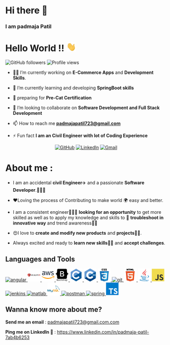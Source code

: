 <h1> Hi there 👋</h1>

<h3>I am padmaja Patil</h3>

<!-- ![MasterHead ](https://www.bing.com/th/id/OGC.e358799227826cfa87b038c2bb84381e?pid=1.7&rurl=https%3a%2f%2fcdn.dribbble.com%2fusers%2f1063314%2fscreenshots%2f3020974%2ftdsocial_dribbble.gif&ehk=gWbAtoMKa6IBNQrdlgIcRclhLHbFvn0hqtM7wQI%2fQrI%3d) 
 -->
  
# Hello World !! <img src="https://github.com/Shreyajadhavpatil/Shreyajadhavpatil/blob/main/Assets/Hi.gif" width="30px">


<link href="style.css" rel="stylesheet"></link>



<!-- Followers -->
![GitHub followers](https://img.shields.io/github/followers/Shreyajadhavpatil?style=flat&label=FOLLOWERS) 
![Profile views](https://gpvc.arturio.dev/shreyajadhavpatil)  


- 👨‍💻 I’m currently working on **E-Commerce Apps** and **Development Skills**.

- 🔭 I’m currently learning and developing **SpringBoot skills**

- 🌱 preparing for **Pre-Cat Certification**

- 👯 I’m looking to collaborate on **Software Development and Full Stack Development**

- 📫 How to reach me **padmajapatil723@gmail.com**

- ⚡ Fun fact **I am an Civil Engineer with lot of Coding Experience**

<p align="center">
	<a href="https://github.com/padmajapatil" target="_blank"><img src="https://img.icons8.com/bubbles/50/000000/github.png" alt="GitHub"/></a>
	<a href="https://www.linkedin.com/in/padmaja-patil-7ab4b6253" target="_blank"><img src="https://img.icons8.com/bubbles/50/000000/linkedin.png" alt="LinkedIn"/></a>
<!-- 	<a href="https://www.instagram.com/_shree_017_/" target="_blank"><img src="https://img.icons8.com/bubbles/50/000000/instagram.png" alt="Instagram"/></a> -->
	<a href="mailto:padmajapatil723@gmail.com" target="_blank"><img src="https://img.icons8.com/bubbles/50/000000/gmail.png" alt="Gmail"/></a>
</p>


# **About me** :

- I am an accidental **civil Engineer**✈️ and a passionate **Software Developer**.👩🏻‍💻 
 - ❤️Loving the process of Contributing to make world 🌍 easy and better.
- I am a consistent engineer👩🏻‍💻  **looking for an opportunity** to get more skilled as well as to apply my knowledge and skills to 🎯 **troubleshoot in innovative way** and trend awareness🕵️‍♀️
- 😍I love to **create and modify new products** and **projects**👨‍💻.

- Always excited and ready to **learn new skills👨‍🎓** and **accept challenges**.





## **Languages and Tools**
<p align="left"> <a href="https://angular.io" target="_blank" rel="noreferrer"> <img src="https://angular.io/assets/images/logos/angular/angular.svg" alt="angular" width="40" height="40"/> </a> <a href="https://angular.io" target="_blank" rel="noreferrer"> <img src="https://raw.githubusercontent.com/devicons/devicon/master/icons/angularjs/angularjs-original-wordmark.svg" alt="angularjs" width="40" height="40"/> </a> <a href="https://aws.amazon.com" target="_blank" rel="noreferrer"> <img src="https://raw.githubusercontent.com/devicons/devicon/master/icons/amazonwebservices/amazonwebservices-original-wordmark.svg" alt="aws" width="40" height="40"/> </a> <a href="https://getbootstrap.com" target="_blank" rel="noreferrer"> <img src="https://raw.githubusercontent.com/devicons/devicon/master/icons/bootstrap/bootstrap-plain-wordmark.svg" alt="bootstrap" width="40" height="40"/> </a> <a href="https://www.cprogramming.com/" target="_blank" rel="noreferrer"> <img src="https://raw.githubusercontent.com/devicons/devicon/master/icons/c/c-original.svg" alt="c" width="40" height="40"/> </a> <a href="https://www.w3schools.com/cpp/" target="_blank" rel="noreferrer"> <img src="https://raw.githubusercontent.com/devicons/devicon/master/icons/cplusplus/cplusplus-original.svg" alt="cplusplus" width="40" height="40"/> </a> <a href="https://www.w3schools.com/css/" target="_blank" rel="noreferrer"> <img src="https://raw.githubusercontent.com/devicons/devicon/master/icons/css3/css3-original-wordmark.svg" alt="css3" width="40" height="40"/> </a> <a href="https://git-scm.com/" target="_blank" rel="noreferrer"> <img src="https://www.vectorlogo.zone/logos/git-scm/git-scm-icon.svg" alt="git" width="40" height="40"/> </a> <a href="https://www.w3.org/html/" target="_blank" rel="noreferrer"> <img src="https://raw.githubusercontent.com/devicons/devicon/master/icons/html5/html5-original-wordmark.svg" alt="html5" width="40" height="40"/> </a> <a href="https://www.java.com" target="_blank" rel="noreferrer"> <img src="https://raw.githubusercontent.com/devicons/devicon/master/icons/java/java-original.svg" alt="java" width="40" height="40"/> </a> <a href="https://developer.mozilla.org/en-US/docs/Web/JavaScript" target="_blank" rel="noreferrer"> <img src="https://raw.githubusercontent.com/devicons/devicon/master/icons/javascript/javascript-original.svg" alt="javascript" width="40" height="40"/> </a> <a href="https://www.jenkins.io" target="_blank" rel="noreferrer"> <img src="https://www.vectorlogo.zone/logos/jenkins/jenkins-icon.svg" alt="jenkins" width="40" height="40"/> </a> <a href="https://www.mathworks.com/" target="_blank" rel="noreferrer"> <img src="https://upload.wikimedia.org/wikipedia/commons/2/21/Matlab_Logo.png" alt="matlab" width="40" height="40"/> </a> <a href="https://www.mysql.com/" target="_blank" rel="noreferrer"> <img src="https://raw.githubusercontent.com/devicons/devicon/master/icons/mysql/mysql-original-wordmark.svg" alt="mysql" width="40" height="40"/> </a> <a href="https://postman.com" target="_blank" rel="noreferrer"> <img src="https://www.vectorlogo.zone/logos/getpostman/getpostman-icon.svg" alt="postman" width="40" height="40"/> </a> <a href="https://spring.io/" target="_blank" rel="noreferrer"> <img src="https://www.vectorlogo.zone/logos/springio/springio-icon.svg" alt="spring" width="40" height="40"/> </a> <a href="https://www.typescriptlang.org/" target="_blank" rel="noreferrer"> <img src="https://raw.githubusercontent.com/devicons/devicon/master/icons/typescript/typescript-original.svg" alt="typescript" width="40" height="40"/> </a> </p>


## **Wanna know more about me?** 
**Send me an email** : padmajapatil723@gmail.com.com

**Ping me on LinkedIn 📲** : <a href="https://www.linkedin.com/in/padmaja-patil-7ab4b6253">https://www.linkedin.com/in/padmaja-patil-7ab4b6253</a>

<!-- ## **GitHub Trophies :**
<!-- https://github.com/ryo-ma/github-profile-trophy -->

<!-- <p align="center">
  <a href="https://github.com/ryo-ma/github-profile-trophy">
    <img src="https://github-profile-trophy.vercel.app/?username=padmajapatil" alt="padmajapatil"  />
  </a> 


<a href ="https://github.com/padmajapatil" title="Redirect's to padmajapatil Github">
<img align="left" src="https://github-readme-stats.vercel.app/api?username=padmajapatil&show_icons=true&locale=en" alt="padmajapatil" />
  </a>

<a href ="https://github.com/padmajapatil" title="Redirect's to padmajapatill Github">
  <img align="center" src="https://github-readme-streak-stats.herokuapp.com/?user=padmajapatil&" alt="padmajapatil" />
  </a>	


<a href ="https://github.com/padmajapatil" title="Redirect's to padmajapatil Github">
  <img align="center" src="https://github-readme-stats.vercel.app/api/top-langs?username=padmajapatil&show_icons=true&locale=en&layout=compact" alt="padmajapatil" />
  </a> -->
	 

  



<!-- </p>

<p align="center">
<a href="">
 <img align="center" src="https://github.com/padmajapatil/padmajapatil/blob/main/Assets/thanks.gif" width="1000px" height="500px" >
  </p> -->
